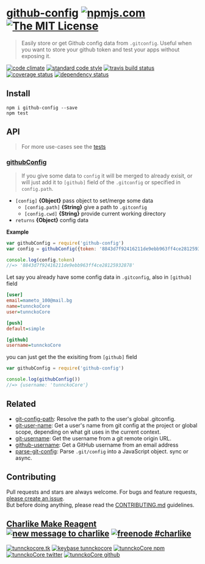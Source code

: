 # [github-config][author-www-url] [![npmjs.com][npmjs-img]][npmjs-url] [![The MIT License][license-img]][license-url] 

> Easily store or get Github config data from `.gitconfig`. Useful when you want to store your github token and test your apps without exposing it.

[![code climate][codeclimate-img]][codeclimate-url] [![standard code style][standard-img]][standard-url] [![travis build status][travis-img]][travis-url] [![coverage status][coveralls-img]][coveralls-url] [![dependency status][david-img]][david-url]


## Install
```
npm i github-config --save
npm test
```


## API
> For more use-cases see the [tests](./test.js)

### [githubConfig](./index.js#L41)
> If you give some data to `config` it will be merged to already exisit, or will just add it to `[github]` field of the `.gitconfig` or specified in `config.path`.

- `[config]` **{Object}** pass object to set/merge some data
  + `[config.path]` **{String}** give a path to `.gitconfig`
  + `[config.cwd]` **{String}** provide current working directory
- `returns` **{Object}** config data

**Example**

```js
var githubConfig = require('github-config')
var config = githubConfig({token: '8843d7f92416211de9ebb963ff4ce28125932878'})

console.log(config.token)
//=> '8843d7f92416211de9ebb963ff4ce28125932878'
```

Let say you already have some config data in `.gitconfig`, also in `[github]` field

```ini
[user]
email=mameto_100@mail.bg
name=tunnckoCore
user=tunnckoCore

[push]
default=simple

[github]
username=tunnckoCore

```
you can just get the the exisiting from `[github]` field

```js
var githubConfig = require('github-config')

console.log(githubConfig())
//=> {username: 'tunnckoCore'}
```


## Related
- [git-config-path](https://github.com/jonschlinkert/git-config-path): Resolve the path to the user's global .gitconfig.
- [git-user-name](https://github.com/jonschlinkert/git-user-name): Get a user's name from git config at the project or global scope, depending on what git uses in the current context.
- [git-username](https://github.com/jonschlinkert/git-username): Get the username from a git remote origin URL.
- [github-username](https://github.com/sindresorhus/github-username): Get a GitHub username from an email address
- [parse-git-config](https://github.com/jonschlinkert/parse-git-config): Parse `.git/config` into a JavaScript object. sync or async.


## Contributing
Pull requests and stars are always welcome. For bugs and feature requests, [please create an issue](https://github.com/tunnckoCore/github-config/issues/new).  
But before doing anything, please read the [CONTRIBUTING.md](./CONTRIBUTING.md) guidelines.


## [Charlike Make Reagent](http://j.mp/1stW47C) [![new message to charlike][new-message-img]][new-message-url] [![freenode #charlike][freenode-img]][freenode-url]

[![tunnckocore.tk][author-www-img]][author-www-url] [![keybase tunnckocore][keybase-img]][keybase-url] [![tunnckoCore npm][author-npm-img]][author-npm-url] [![tunnckoCore twitter][author-twitter-img]][author-twitter-url] [![tunnckoCore github][author-github-img]][author-github-url]


[npmjs-url]: https://www.npmjs.com/package/github-config
[npmjs-img]: https://img.shields.io/npm/v/github-config.svg?label=github-config

[license-url]: https://github.com/tunnckoCore/github-config/blob/master/LICENSE.md
[license-img]: https://img.shields.io/badge/license-MIT-blue.svg


[codeclimate-url]: https://codeclimate.com/github/tunnckoCore/github-config
[codeclimate-img]: https://img.shields.io/codeclimate/github/tunnckoCore/github-config.svg

[travis-url]: https://travis-ci.org/tunnckoCore/github-config
[travis-img]: https://img.shields.io/travis/tunnckoCore/github-config.svg

[coveralls-url]: https://coveralls.io/r/tunnckoCore/github-config
[coveralls-img]: https://img.shields.io/coveralls/tunnckoCore/github-config.svg

[david-url]: https://david-dm.org/tunnckoCore/github-config
[david-img]: https://img.shields.io/david/tunnckoCore/github-config.svg

[standard-url]: https://github.com/feross/standard
[standard-img]: https://img.shields.io/badge/code%20style-standard-brightgreen.svg


[author-www-url]: http://www.tunnckocore.tk
[author-www-img]: https://img.shields.io/badge/www-tunnckocore.tk-fe7d37.svg

[keybase-url]: https://keybase.io/tunnckocore
[keybase-img]: https://img.shields.io/badge/keybase-tunnckocore-8a7967.svg

[author-npm-url]: https://www.npmjs.com/~tunnckocore
[author-npm-img]: https://img.shields.io/badge/npm-~tunnckocore-cb3837.svg

[author-twitter-url]: https://twitter.com/tunnckoCore
[author-twitter-img]: https://img.shields.io/badge/twitter-@tunnckoCore-55acee.svg

[author-github-url]: https://github.com/tunnckoCore
[author-github-img]: https://img.shields.io/badge/github-@tunnckoCore-4183c4.svg

[freenode-url]: http://webchat.freenode.net/?channels=charlike
[freenode-img]: https://img.shields.io/badge/freenode-%23charlike-5654a4.svg

[new-message-url]: https://github.com/tunnckoCore/messages
[new-message-img]: https://img.shields.io/badge/ask%20me-anything-green.svg